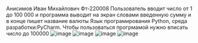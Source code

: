 Анисимов Иван Михайлович Фт-220008
Пользователь вводит число от 1 до 100 000 и программа выводит на экран словами введенную сумму и в конце пишет название валюты
Язык програмирования Python, среда разработки:PyCharm. Чтобы пользоваться прогрмамой нужно вписать число до 100000
![image](https://github.com/Vancheres/laba-4/assets/146539395/1624ed8b-3d4b-4787-9675-9a5d0db3a96a)
![image](https://github.com/Vancheres/laba-4/assets/146539395/63e6fefc-d489-42d9-ae2a-bf047700ee33)
![image](https://github.com/Vancheres/laba-4/assets/146539395/122dfd9c-bd3b-49bc-ad19-296157424b95)
![image](https://github.com/Vancheres/laba-4/assets/146539395/76a5f748-63de-4f92-813c-800c16bfef90)
